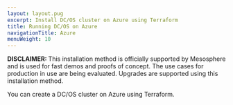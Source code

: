 ```yaml
---
layout: layout.pug
excerpt: Install DC/OS cluster on Azure using Terraform
title: Running DC/OS on Azure
navigationTitle: Azure
menuWeight: 10
---
```


<p class="message--warning"><strong>DISCLAIMER: </strong>This installation method is officially supported by Mesosphere and is used for fast demos and proofs of concept. The use cases for production in use are being evaluated. Upgrades are supported using this installation method.</p>

You can create a DC/OS cluster on Azure using Terraform.
